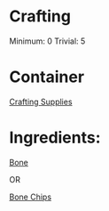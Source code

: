 <!-- TITLE: Bone Meal -->
<!-- SUBTITLE: Finely ground bones commonly used as a fertilizer -->



# Crafting
Minimum: 0
Trivial: 5

# Container
[Crafting Supplies](crafting-supplies)
# Ingredients:
[Bone](bone)

OR

[Bone Chips](bone-chips)